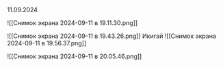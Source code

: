 11.09.2024

![[Снимок экрана 2024-09-11 в 19.11.30.png]]

![[Снимок экрана 2024-09-11 в 19.43.26.png]]
Икигай
![[Снимок экрана 2024-09-11 в 19.56.37.png]]

![[Снимок экрана 2024-09-11 в 20.05.46.png]]